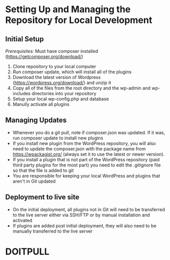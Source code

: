 # Setting Up and Managing the Repository for Local Development


## Initial Setup

*Prerequisites:* Must have composer installed (https://getcomposer.org/download/)


1. Clone repository to your local computer
2. Run composer update, which will install all of the plugins
3. Download the latest version of Wordpress (https://wordpress.org/download/) and unzip it
4. Copy all of the files from the root directory and the wp-admin and wp-includes directories into your repository
5. Setup your local wp-config.php and database
6. Manully activate all plugins


## Managing Updates

- Whenever you do a git pull, note if composer.json was updated. If it was, run composer update to install new plugins
- If you install new plugin from the WordPress repository, you will also need to update the composer.json with the package name from https://wpackagist.org/ (always set it to use the latest or newer version).
- If you install a plugin that is not part of the WordPress repository (paid third party plugins for the most part) you need to edit the .gitignore file so that the file is added to git
- You are responsible for keeping your local WordPress and plugins that aren't in Git updated

## Deployment to live site

- On the initial deployment, all plugins not in Git will need to be transferred to the live server either via SSH/FTP or by manual installation and activated
- If plugins are added post initial deployment, they will also need to be manually transferred to the live server

# DOITPULL
